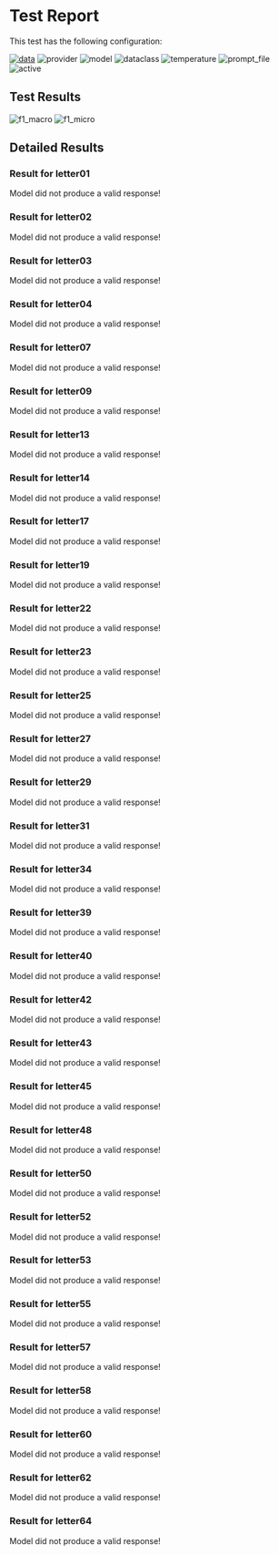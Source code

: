 # Test Report

This test has the following configuration:

<a href="/benchmarks/metadata_extraction"><img src="https://img.shields.io/badge/data-metadata_extraction-lightgrey" alt="data"></a>&nbsp;<img src="https://img.shields.io/badge/provider-anthropic-green" alt="provider">&nbsp;<img src="https://img.shields.io/badge/model-claude--3--5--haiku--20241022-blue" alt="model">&nbsp;<img src="https://img.shields.io/badge/dataclass-Document-purple" alt="dataclass">&nbsp;<img src="https://img.shields.io/badge/temperature-0.0-ffff00" alt="temperature">&nbsp;<img src="https://img.shields.io/badge/prompt_file-prompt.txt-lightgrey" alt="prompt_file">&nbsp;<img src="https://img.shields.io/badge/active-yes-brightgreen" alt="active">

## Test Results
<img src="https://img.shields.io/badge/f1_macro-0.0-brightgreen" alt="f1_macro">&nbsp;<img src="https://img.shields.io/badge/f1_micro-0.0-brightgreen" alt="f1_micro">&nbsp;

## Detailed Results
### Result for letter01
Model did not produce a valid response!


### Result for letter02
Model did not produce a valid response!


### Result for letter03
Model did not produce a valid response!


### Result for letter04
Model did not produce a valid response!


### Result for letter07
Model did not produce a valid response!


### Result for letter09
Model did not produce a valid response!


### Result for letter13
Model did not produce a valid response!


### Result for letter14
Model did not produce a valid response!


### Result for letter17
Model did not produce a valid response!


### Result for letter19
Model did not produce a valid response!


### Result for letter22
Model did not produce a valid response!


### Result for letter23
Model did not produce a valid response!


### Result for letter25
Model did not produce a valid response!


### Result for letter27
Model did not produce a valid response!


### Result for letter29
Model did not produce a valid response!


### Result for letter31
Model did not produce a valid response!


### Result for letter34
Model did not produce a valid response!


### Result for letter39
Model did not produce a valid response!


### Result for letter40
Model did not produce a valid response!


### Result for letter42
Model did not produce a valid response!


### Result for letter43
Model did not produce a valid response!


### Result for letter45
Model did not produce a valid response!


### Result for letter48
Model did not produce a valid response!


### Result for letter50
Model did not produce a valid response!


### Result for letter52
Model did not produce a valid response!


### Result for letter53
Model did not produce a valid response!


### Result for letter55
Model did not produce a valid response!


### Result for letter57
Model did not produce a valid response!


### Result for letter58
Model did not produce a valid response!


### Result for letter60
Model did not produce a valid response!


### Result for letter62
Model did not produce a valid response!


### Result for letter64
Model did not produce a valid response!


